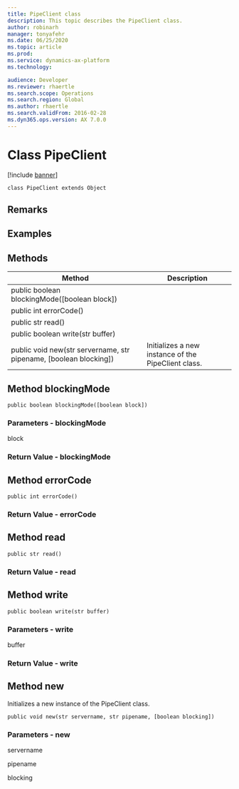 ```yaml
---
title: PipeClient class
description: This topic describes the PipeClient class.
author: robinarh
manager: tonyafehr
ms.date: 06/25/2020
ms.topic: article
ms.prod: 
ms.service: dynamics-ax-platform
ms.technology: 

audience: Developer
ms.reviewer: rhaertle
ms.search.scope: Operations
ms.search.region: Global
ms.author: rhaertle
ms.search.validFrom: 2016-02-28
ms.dyn365.ops.version: AX 7.0.0
---
```


# Class PipeClient

[!include [banner](../includes/banner.md)]

```xpp
class PipeClient extends Object
```

## Remarks

## Examples

## Methods

| Method                                                              | Description                                         |
|---------------------------------------------------------------------|-----------------------------------------------------|
| public boolean blockingMode(\[boolean block\])                      |                                                     |
| public int errorCode()                                              |                                                     |
| public str read()                                                   |                                                     |
| public boolean write(str buffer)                                    |                                                     |
| public void new(str servername, str pipename, \[boolean blocking\]) | Initializes a new instance of the PipeClient class. |

## Method blockingMode

```xpp
public boolean blockingMode([boolean block])
```

### Parameters - blockingMode

block  

### Return Value - blockingMode

## Method errorCode

```xpp
public int errorCode()
```

### Return Value - errorCode

## Method read

```xpp
public str read()
```

### Return Value - read

## Method write

```xpp
public boolean write(str buffer)
```

### Parameters - write

buffer  

### Return Value - write

## Method new

Initializes a new instance of the PipeClient class.

```xpp
public void new(str servername, str pipename, [boolean blocking])
```

### Parameters - new

servername  

<!-- -->

pipename  

<!-- -->

blocking  

